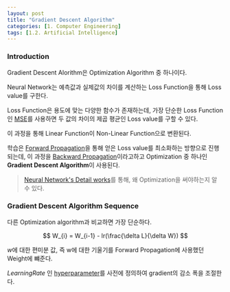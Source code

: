 ```yaml
---
layout: post 
title: "Gradient Descent Algorithm"
categories: [1. Computer Engineering]
tags: [1.2. Artificial Intelligence]
---
```


### Introduction

Gradient Descent Alorithm은 Optimization Algorithm 중 하나이다.

Neural Network는 예측값과 실제값의 차이를 계산하는 Loss Function을 통해 Loss value를 구한다. 

Loss Function은 용도에 맞는 다양한 함수가 존재하는데, 가장 단순한 Loss Function인 [MSE](https://maizer2.github.io/1.%20computer%20engineering/2022/04/08/%EC%A0%9C%EA%B3%B1%EA%B7%BC-%EC%98%A4%EC%B0%A8-MSE.html)를 사용하면 두 값의 차이의 제곱 평균인 Loss value를 구할 수 있다.

이 과정을 통해 Linear Function이 Non-Linear Function으로 변환된다.

학습은 [Forward Propagation](https://maizer2.github.io/1.%20computer%20engineering/2022/05/17/Forward-Propagation.html)을 통해 얻은 Loss value를 최소화하는 방향으로 진행되는데, 이 과정을 [Backward Propagation](https://maizer2.github.io/1.%20computer%20engineering/2022/05/17/Backward-Propagation.html)이라고하고 Optimization 중 하나인  **Gradient Descent Algorithm**이 사용된다.

> [Neural Network's Detail works](https://maizer2.github.io/1.%20computer%20engineering/2022/05/18/why-convert-to-a-non-linear-function.html)를 통해, 왜 Optimization을 써야하는지 알 수 있다.

### Gradient Descent Algorithm Sequence

다른 Optimization algorithm과 비교하면 가장 단순하다.

$$ W_{i} = W_{i-1} - lr(\frac{\delta L}{\delta W}) $$

$w$에 대한 편미분 값, 즉 w에 대한 기울기를 Forward Propagation에 사용했던 Weight에 뺴준다.

$Learning Rate$ 인 [hyperparameter]()를 사전에 정의하여 gradient의 감소 폭을 조절한다.